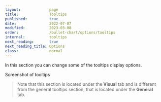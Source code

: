 ```yaml
---
layout:             page
title:              Tooltips
published:          true
date:               2022-07-07
modified:   	    2023-03-08
order:              /bullet-chart/options/tooltips
internal:           tooltips
next_reading:       true
next_reading_title: Options
class:              normal
---
```


In this section you can change some of the tooltips display options. 

<todo>Screenshot of tooltips</todo>

> Note that this section is located under the **Visual** tab and is different from the general tooltips section, that is located under the **General** tab.